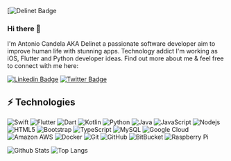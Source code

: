 [![Delinet Badge](https://img.shields.io/badge/Delinet-software%20developer%20-blue)

### Hi there 👋

<!--
**Delinet/Delinet** is a ✨ _special_ ✨ repository because its `README.md` (this file) appears on your GitHub profile.

Here are some ideas to get you started:

- 🔭 I’m currently working on ...
- 🌱 I’m currently learning ...
- 👯 I’m looking to collaborate on ...
- 🤔 I’m looking for help with ...
- 💬 Ask me about ...
- 📫 How to reach me: ...
- 😄 Pronouns: ...
- ⚡ Fun fact: ...
-->

I'm Antonio Candela AKA Delinet a passionate software developer aim to improve human life with stunning apps. Technology addict I'm working as iOS, Flutter and Python developer ideas. 
Find out more about me & feel free to connect with me here:

[![Linkedin Badge](https://img.shields.io/badge/-antoniocandela-blue?style=flat-square&logo=Linkedin&logoColor=white&link=https://www.linkedin.com/in/antoniocandela/)](https://www.linkedin.com/in/antoniocandela/)
[![Twitter Badge](https://img.shields.io/badge/-antoniocandela-blue?style=flat-square&logo=Twitter&logoColor=white&link=https://www.linkedin.com/in/antoniocandela/)](https://www.linkedin.com/in/antoniocandela/)

## ⚡ Technologies

![Swift](https://img.shields.io/badge/-Swift-black?style=flat-square&logo=Swift)
![Flutter](https://img.shields.io/badge/-Flutter-black?style=flat-square&logo=Flutter)
![Dart](https://img.shields.io/badge/-Dart-black?style=flat-square&logo=Dart)
![Kotlin](https://img.shields.io/badge/-Kotlin-black?style=flat-square&logo=Kotlin)
![Python](https://img.shields.io/badge/-Python-black?style=flat-square&logo=Python)
![Java](https://img.shields.io/badge/-java-black?style=flat-square&logo=java)
![JavaScript](https://img.shields.io/badge/-JavaScript-black?style=flat-square&logo=javascript)
![Nodejs](https://img.shields.io/badge/-Nodejs-black?style=flat-square&logo=Node.js)
![HTML5](https://img.shields.io/badge/-HTML5-E34F26?style=flat-square&logo=html5&logoColor=white)
![Bootstrap](https://img.shields.io/badge/-Bootstrap-563D7C?style=flat-square&logo=bootstrap)
![TypeScript](https://img.shields.io/badge/-TypeScript-007ACC?style=flat-square&logo=typescript)
![MySQL](https://img.shields.io/badge/-MySQL-black?style=flat-square&logo=mysql)
![Google Cloud](https://img.shields.io/badge/Google%20Cloud-black?style=flat-square&logo=google-cloud)
![Amazon AWS](https://img.shields.io/badge/Amazon%20AWS-232F3E?style=flat-square&logo=amazon-aws)
![Docker](https://img.shields.io/badge/-Docker-black?style=flat-square&logo=docker)
![Git](https://img.shields.io/badge/-Git-black?style=flat-square&logo=git)
![GitHub](https://img.shields.io/badge/-GitHub-181717?style=flat-square&logo=github)
![BitBucket](https://img.shields.io/badge/-BitBucket-darkblue?style=flat-square&logo=bitbucket)
![Raspberry Pi](https://img.shields.io/badge/-Raspberry%20Pi-C51A4A?style=flat-square&logo=Raspberry-Pi)

![Github Stats](https://github-readme-stats.vercel.app/api?username=Delinet&count_private=true&show_icons=true&include_all_commits=true)
![Top Langs](https://github-readme-stats.vercel.app/api/top-langs/?username=Delinet&hide=TeX&layout=compact)

<!--![Visitor Badge](https://visitor-badge.laobi.icu/badge?page_id=)-->
